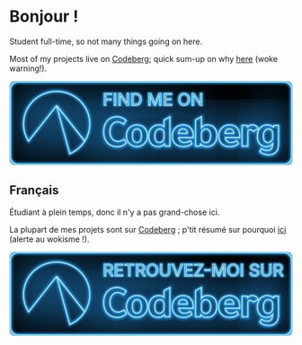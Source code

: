 <!-- markdownlint-disable-next-line no-trailing-punctuation -->
# Bonjour !

Student full-time, so not many things going on here.

Most of my projects live on [Codeberg]; quick sum-up on why [here][sum-up]
(woke warning!).

[![FIND ME ON Codeberg](./img/codeberg.svg)][codeberg-xlacroixx]

## Français

Étudiant à plein temps, donc il n'y a pas grand-chose ici.

La plupart de mes projets sont sur [Codeberg] ; p'tit résumé sur pourquoi
[ici][sum-up] (alerte au wokisme !).

[![RETROUVEZ-MOI SUR Codeberg](./img/codeberg-fr_FR.svg)][codeberg-xlacroixx]

[codeberg]: https://codeberg.org
[codeberg-xlacroixx]: https://codeberg.org/xlacroixx
[sum-up]: ./CODEBERG.md
